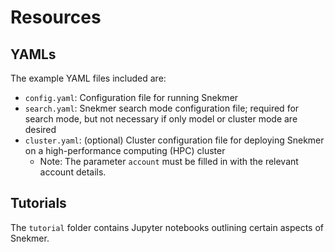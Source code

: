 # Resources

## YAMLs

The example YAML files included are:

- `config.yaml`: Configuration file for running Snekmer
- `search.yaml`: Snekmer search mode configuration file; required
  for search mode, but not necessary if only model or cluster mode
  are desired
- `cluster.yaml`: (optional) Cluster configuration file for
  deploying Snekmer on a high-performance computing (HPC) cluster
  - Note: The parameter `account` must be filled in with the
    relevant account details.

## Tutorials

The `tutorial` folder contains Jupyter notebooks outlining certain aspects
of Snekmer.
